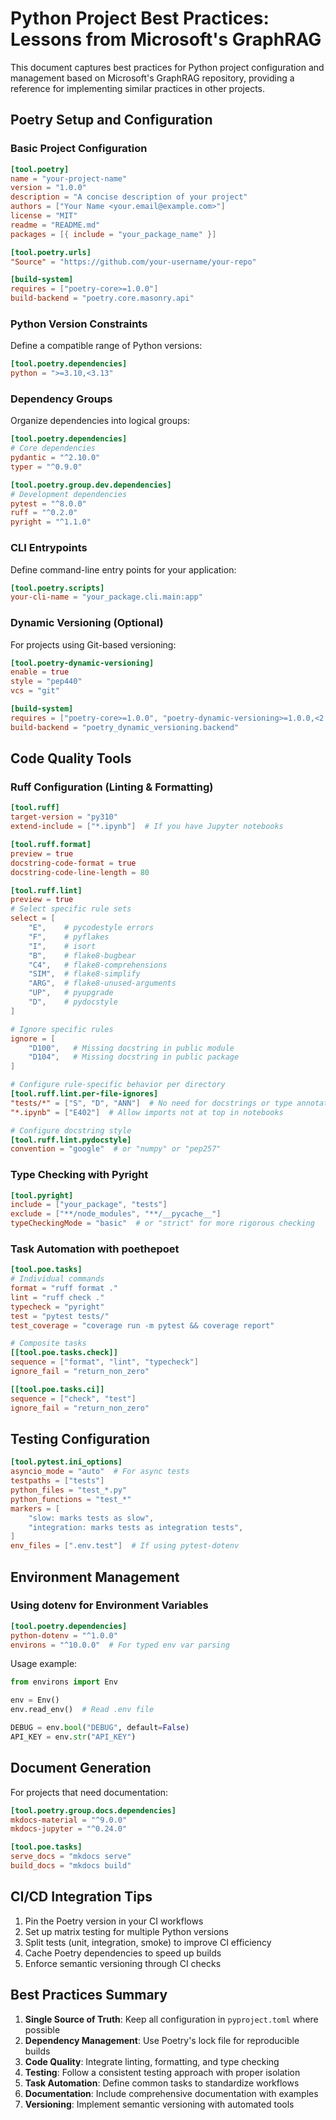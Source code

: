 # Python Project Best Practices: Lessons from Microsoft's GraphRAG

This document captures best practices for Python project configuration and management based on Microsoft's GraphRAG repository, providing a reference for implementing similar practices in other projects.

## Poetry Setup and Configuration

### Basic Project Configuration

```toml
[tool.poetry]
name = "your-project-name"
version = "1.0.0"
description = "A concise description of your project"
authors = ["Your Name <your.email@example.com>"]
license = "MIT"
readme = "README.md"
packages = [{ include = "your_package_name" }]

[tool.poetry.urls]
"Source" = "https://github.com/your-username/your-repo"

[build-system]
requires = ["poetry-core>=1.0.0"]
build-backend = "poetry.core.masonry.api"
```

### Python Version Constraints

Define a compatible range of Python versions:

```toml
[tool.poetry.dependencies]
python = ">=3.10,<3.13"
```

### Dependency Groups

Organize dependencies into logical groups:

```toml
[tool.poetry.dependencies]
# Core dependencies
pydantic = "^2.10.0"
typer = "^0.9.0"

[tool.poetry.group.dev.dependencies]
# Development dependencies
pytest = "^8.0.0"
ruff = "^0.2.0"
pyright = "^1.1.0"
```

### CLI Entrypoints

Define command-line entry points for your application:

```toml
[tool.poetry.scripts]
your-cli-name = "your_package.cli.main:app"
```

### Dynamic Versioning (Optional)

For projects using Git-based versioning:

```toml
[tool.poetry-dynamic-versioning]
enable = true
style = "pep440"
vcs = "git"

[build-system]
requires = ["poetry-core>=1.0.0", "poetry-dynamic-versioning>=1.0.0,<2.0.0"]
build-backend = "poetry_dynamic_versioning.backend"
```

## Code Quality Tools

### Ruff Configuration (Linting & Formatting)

```toml
[tool.ruff]
target-version = "py310"
extend-include = ["*.ipynb"]  # If you have Jupyter notebooks

[tool.ruff.format]
preview = true
docstring-code-format = true
docstring-code-line-length = 80

[tool.ruff.lint]
preview = true
# Select specific rule sets
select = [
    "E",    # pycodestyle errors
    "F",    # pyflakes
    "I",    # isort
    "B",    # flake8-bugbear
    "C4",   # flake8-comprehensions
    "SIM",  # flake8-simplify
    "ARG",  # flake8-unused-arguments
    "UP",   # pyupgrade
    "D",    # pydocstyle
]

# Ignore specific rules
ignore = [
    "D100",   # Missing docstring in public module
    "D104",   # Missing docstring in public package
]

# Configure rule-specific behavior per directory
[tool.ruff.lint.per-file-ignores]
"tests/*" = ["S", "D", "ANN"]  # No need for docstrings or type annotations in tests
"*.ipynb" = ["E402"]  # Allow imports not at top in notebooks

# Configure docstring style
[tool.ruff.lint.pydocstyle]
convention = "google"  # or "numpy" or "pep257"
```

### Type Checking with Pyright

```toml
[tool.pyright]
include = ["your_package", "tests"]
exclude = ["**/node_modules", "**/__pycache__"]
typeCheckingMode = "basic"  # or "strict" for more rigorous checking
```

### Task Automation with poethepoet

```toml
[tool.poe.tasks]
# Individual commands
format = "ruff format ."
lint = "ruff check ."
typecheck = "pyright"
test = "pytest tests/"
test_coverage = "coverage run -m pytest && coverage report"

# Composite tasks
[[tool.poe.tasks.check]]
sequence = ["format", "lint", "typecheck"]
ignore_fail = "return_non_zero"

[[tool.poe.tasks.ci]]
sequence = ["check", "test"]
ignore_fail = "return_non_zero"
```

## Testing Configuration

```toml
[tool.pytest.ini_options]
asyncio_mode = "auto"  # For async tests
testpaths = ["tests"]
python_files = "test_*.py"
python_functions = "test_*"
markers = [
    "slow: marks tests as slow",
    "integration: marks tests as integration tests",
]
env_files = [".env.test"]  # If using pytest-dotenv
```

## Environment Management

### Using dotenv for Environment Variables

```toml
[tool.poetry.dependencies]
python-dotenv = "^1.0.0"
environs = "^10.0.0"  # For typed env var parsing
```

Usage example:
```python
from environs import Env

env = Env()
env.read_env()  # Read .env file

DEBUG = env.bool("DEBUG", default=False)
API_KEY = env.str("API_KEY")
```

## Document Generation

For projects that need documentation:

```toml
[tool.poetry.group.docs.dependencies]
mkdocs-material = "^9.0.0"
mkdocs-jupyter = "^0.24.0"

[tool.poe.tasks]
serve_docs = "mkdocs serve"
build_docs = "mkdocs build"
```

## CI/CD Integration Tips

1. Pin the Poetry version in your CI workflows
2. Set up matrix testing for multiple Python versions
3. Split tests (unit, integration, smoke) to improve CI efficiency
4. Cache Poetry dependencies to speed up builds
5. Enforce semantic versioning through CI checks

## Best Practices Summary

1. **Single Source of Truth**: Keep all configuration in `pyproject.toml` where possible
2. **Dependency Management**: Use Poetry's lock file for reproducible builds
3. **Code Quality**: Integrate linting, formatting, and type checking
4. **Testing**: Follow a consistent testing approach with proper isolation
5. **Task Automation**: Define common tasks to standardize workflows
6. **Documentation**: Include comprehensive documentation with examples
7. **Versioning**: Implement semantic versioning with automated tools